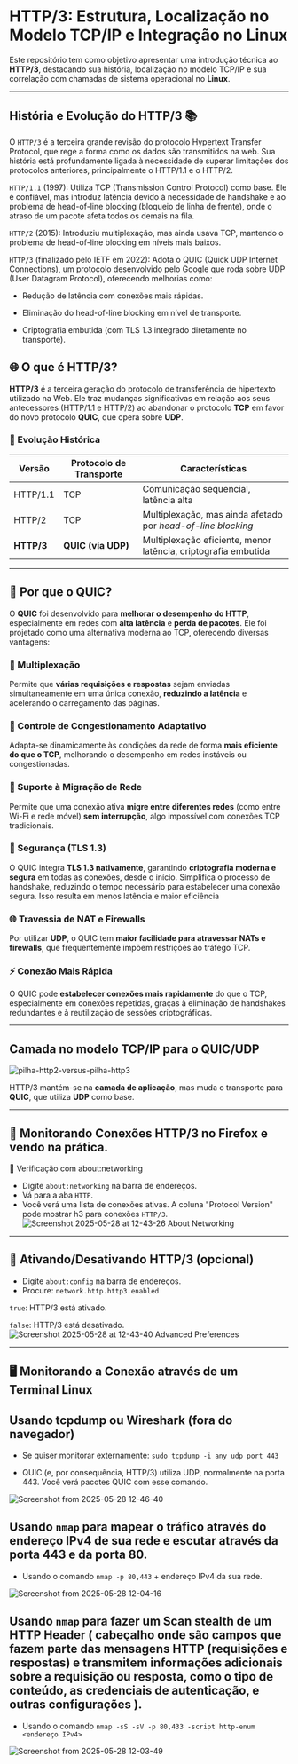 # HTTP/3: Estrutura, Localização no Modelo TCP/IP e Integração no Linux

Este repositório tem como objetivo apresentar uma introdução técnica ao **HTTP/3**, destacando sua história, localização no modelo TCP/IP e sua correlação com chamadas de sistema operacional no **Linux**.

---

## História e Evolução do HTTP/3 📚

O `HTTP/3` é a terceira grande revisão do protocolo Hypertext Transfer Protocol, que rege a forma como os dados são transmitidos na web. Sua história está profundamente ligada à necessidade de superar limitações dos protocolos anteriores, principalmente o HTTP/1.1 e o HTTP/2.

`HTTP/1.1` (1997): Utiliza TCP (Transmission Control Protocol) como base. Ele é confiável, mas introduz latência devido à necessidade de handshake e ao problema de head-of-line blocking (bloqueio de linha de frente), onde o atraso de um pacote afeta todos os demais na fila.

`HTTP/2` (2015): Introduziu multiplexação, mas ainda usava TCP, mantendo o problema de head-of-line blocking em níveis mais baixos.

`HTTP/3` (finalizado pelo IETF em 2022): Adota o QUIC (Quick UDP Internet Connections), um protocolo desenvolvido pelo Google que roda sobre UDP (User Datagram Protocol), oferecendo melhorias como:

- Redução de latência com conexões mais rápidas.

- Eliminação do head-of-line blocking em nível de transporte.

- Criptografia embutida (com TLS 1.3 integrado diretamente no transporte).


## 🌐 O que é HTTP/3?

**HTTP/3** é a terceira geração do protocolo de transferência de hipertexto utilizado na Web. Ele traz mudanças significativas em relação aos seus antecessores (HTTP/1.1 e HTTP/2) ao abandonar o protocolo **TCP** em favor do novo protocolo **QUIC**, que opera sobre **UDP**.

### 🔄 Evolução Histórica

| Versão | Protocolo de Transporte | Características |
|--------|--------------------------|------------------|
| HTTP/1.1 | TCP | Comunicação sequencial, latência alta |
| HTTP/2   | TCP | Multiplexação, mas ainda afetado por *head-of-line blocking* |
| **HTTP/3** | **QUIC (via UDP)** | Multiplexação eficiente, menor latência, criptografia embutida |

---

## 🚀 Por que o QUIC?

O **QUIC** foi desenvolvido para **melhorar o desempenho do HTTP**, especialmente em redes com **alta latência** e **perda de pacotes**. Ele foi projetado como uma alternativa moderna ao TCP, oferecendo diversas vantagens:

### 🔄 Multiplexação
Permite que **várias requisições e respostas** sejam enviadas simultaneamente em uma única conexão, **reduzindo a latência** e acelerando o carregamento das páginas.

### 📶 Controle de Congestionamento Adaptativo
Adapta-se dinamicamente às condições da rede de forma **mais eficiente do que o TCP**, melhorando o desempenho em redes instáveis ou congestionadas.

### 📲 Suporte à Migração de Rede
Permite que uma conexão ativa **migre entre diferentes redes** (como entre Wi-Fi e rede móvel) **sem interrupção**, algo impossível com conexões TCP tradicionais.

### 🔐 Segurança (TLS 1.3)
O QUIC integra **TLS 1.3 nativamente**, garantindo **criptografia moderna e segura** em todas as conexões, desde o início. Simplifica o processo de handshake, reduzindo o tempo necessário para estabelecer uma conexão segura. Isso resulta em menos latência e maior eficiência

### 🌐 Travessia de NAT e Firewalls
Por utilizar **UDP**, o QUIC tem **maior facilidade para atravessar NATs e firewalls**, que frequentemente impõem restrições ao tráfego TCP.

### ⚡ Conexão Mais Rápida
O QUIC pode **estabelecer conexões mais rapidamente** do que o TCP, especialmente em conexões repetidas, graças à eliminação de handshakes redundantes e à reutilização de sessões criptográficas.

---
## Camada no modelo TCP/IP para o QUIC/UDP
![pilha-http2-versus-pilha-http3](https://github.com/user-attachments/assets/59e569c4-098c-4567-aed0-bb74d4099ba3)

HTTP/3 mantém-se na **camada de aplicação**, mas muda o transporte para **QUIC**, que utiliza **UDP** como base.

---

## 🧪 Monitorando Conexões HTTP/3 no Firefox e vendo na prática.
🧰 Verificação com about:networking
- Digite `about:networking` na barra de endereços.
- Vá para a aba `HTTP`.
- Você verá uma lista de conexões ativas. A coluna "Protocol Version" pode mostrar h3 para conexões `HTTP/3`.
![Screenshot 2025-05-28 at 12-43-26 About Networking](https://github.com/user-attachments/assets/ad730445-8f78-45a8-9c1f-b35b9b79045f)

---
## 🧪 Ativando/Desativando HTTP/3 (opcional)

- Digite `about:config` na barra de endereços.
- Procure: `network.http.http3.enabled`

`true`: HTTP/3 está ativado.

`false`: HTTP/3 está desativado.
![Screenshot 2025-05-28 at 12-43-40 Advanced Preferences](https://github.com/user-attachments/assets/c913c5ac-5c4b-42c7-902c-59c62b0deec7)

---
## 🖥️ Monitorando a Conexão através de um Terminal Linux

## Usando tcpdump ou Wireshark (fora do navegador)

- Se quiser monitorar externamente: 
`sudo tcpdump -i any udp port 443`

- QUIC (e, por consequência, HTTP/3) utiliza UDP, normalmente na porta 443. Você verá pacotes QUIC com esse comando.

![Screenshot from 2025-05-28 12-46-40](https://github.com/user-attachments/assets/73cd590a-07da-407f-84da-057c795317cf)


## Usando `nmap` para mapear o tráfico através do endereço IPv4 de sua rede e escutar através da porta 443 e da porta 80.

- Usando o comando `nmap -p 80,443` + endereço IPv4 da sua rede.

![Screenshot from 2025-05-28 12-04-16](https://github.com/user-attachments/assets/7354ee7e-b039-4aa6-8f1f-9b895aa9f46f)

## Usando `nmap` para fazer um Scan stealth de um HTTP Header ( cabeçalho onde são campos que fazem parte das mensagens HTTP (requisições e respostas) e transmitem informações adicionais sobre a requisição ou resposta, como o tipo de conteúdo, as credenciais de autenticação, e outras configurações ). 

- Usando o comando `nmap -sS -sV -p 80,433 -script http-enum <endereço IPv4>`

![Screenshot from 2025-05-28 12-03-49](https://github.com/user-attachments/assets/6b8602f4-f50c-470e-852f-bde7d2bcea39)








